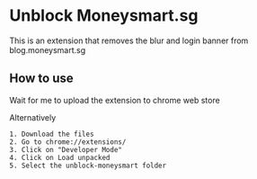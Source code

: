 # Unblock Moneysmart.sg 
This is an extension that removes the blur and login banner from blog.moneysmart.sg

## How to use
Wait for me to upload the extension to chrome web store

Alternatively
```
1. Download the files
2. Go to chrome://extensions/
3. Click on "Developer Mode"
4. Click on Load unpacked
5. Select the unblock-moneysmart folder
```
